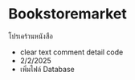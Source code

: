 # Bookstoremarket
 โปรเคร้านหนังสือ
- clear text comment detail code
- 2/2/2025
- เพิ่มไฟล์ Database
